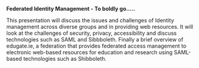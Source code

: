 **Federated Identity Management - To boldly go.....**

This presentation will discuss the issues and challenges of Identity
management across diverse groups and in providing web resources. It will
look at the challenges of security, privacy, accessibility and discuss
technologies such as SAML and Sibbboleth. Finally a brief overview of
edugate.ie, a federation that provides federated access management to
electronic web-based resources for education and research using
SAML-based technologies such as Shibboleth.